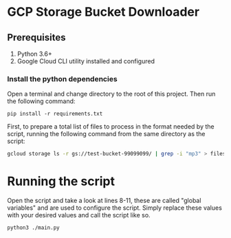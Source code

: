 # GCP Storage Bucket Downloader

## Prerequisites

1. Python 3.6+
2. Google Cloud CLI utility installed and configured

### Install the python dependencies

Open a terminal and change directory to the root of this project. Then run the following command:

`pip install -r requirements.txt`

First, to prepare a total list of files to process in the format needed by the script, running the following command from
the same directory as the script:

```bash
gcloud storage ls -r gs://test-bucket-99099099/ | grep -i "mp3" > files.txt
```

# Running the script

Open the script and take a look at lines 8-11, these are called "global variables" and are used to configure the script.
Simply replace these values with your desired values and call the script like so.

```bash
python3 ./main.py
```